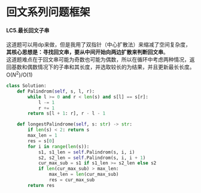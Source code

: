 # 回文系列问题框架

#### LC5.最长回文子串
这道题可以用dp来做，但是我用了双指针（中心扩散法）来缩减了空间复杂度，**其核心思想是：寻找回文串，要从中间开始向两边扩散来判断回文串**。  
这道题难点在于回文串可能为奇数也可能为偶数，所以在循环中考虑两种情况，返回基数和偶数情况下的子串和其长度，并选取较长的为结果，并且更新最长长度。  
O($N^2$)/O($1$)
```python
class Solution:
    def Palindrom(self, s, l, r):
        while l >= 0 and r < len(s) and s[l] == s[r]:
            l -= 1
            r += 1
        return s[l + 1: r], r - l - 1

    def longestPalindrome(self, s: str) -> str:
        if len(s) < 2: return s
        max_len = 1
        res = s[0]
        for i in range(len(s)):
            s1, s1_len = self.Palindrom(s, i, i)
            s2, s2_len = self.Palindrom(s, i, i + 1)
            cur_max_sub = s1 if s1_len >= s2_len else s2
            if len(cur_max_sub) > max_len:
                max_len = len(cur_max_sub)
                res = cur_max_sub
        return res
```
